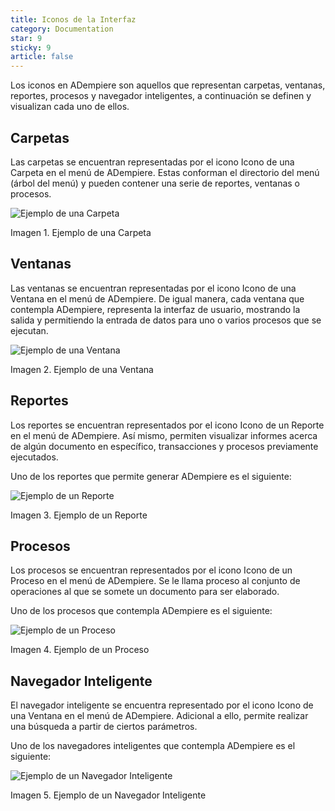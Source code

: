 ```yaml
---
title: Iconos de la Interfaz
category: Documentation
star: 9
sticky: 9
article: false
---
```


Los iconos en ADempiere son aquellos que representan carpetas, ventanas, reportes, procesos y navegador inteligentes, a continuación se definen y visualizan cada uno de ellos.

## Carpetas

Las carpetas se encuentran representadas por el icono Icono de una Carpeta en el menú de ADempiere. Estas conforman el directorio del menú (árbol del menú) y pueden contener una serie de reportes, ventanas o procesos.

![Ejemplo de una Carpeta](/assets/img/docs/basic-rules/bar-icons-folders.png)

Imagen 1. Ejemplo de una Carpeta

## Ventanas

Las ventanas se encuentran representadas por el icono Icono de una Ventana en el menú de ADempiere. De igual manera, cada ventana que contempla ADempiere, representa la interfaz de usuario, mostrando la salida y permitiendo la entrada de datos para uno o varios procesos que se ejecutan.

![Ejemplo de una Ventana](/assets/img/docs/basic-rules/bar-icons-windows.png)

Imagen 2. Ejemplo de una Ventana

## Reportes

Los reportes se encuentran representados por el icono Icono de un Reporte en el menú de ADempiere. Así mismo, permiten visualizar informes acerca de algún documento en específico, transacciones y procesos previamente ejecutados.

Uno de los reportes que permite generar ADempiere es el siguiente:

![Ejemplo de un Reporte](/assets/img/docs/basic-rules/bar-icons-reports.png)

Imagen 3. Ejemplo de un Reporte

## Procesos

Los procesos se encuentran representados por el icono Icono de un Proceso en el menú de ADempiere. Se le llama proceso al conjunto de operaciones al que se somete un documento para ser elaborado.

Uno de los procesos que contempla ADempiere es el siguiente:

![Ejemplo de un Proceso](/assets/img/docs/basic-rules/bar-icons-process.png)

Imagen 4. Ejemplo de un Proceso

## Navegador Inteligente

El navegador inteligente se encuentra representado por el icono Icono de una Ventana en el menú de ADempiere. Adicional a ello, permite realizar una búsqueda a partir de ciertos parámetros.

Uno de los navegadores inteligentes que contempla ADempiere es el siguiente:

![Ejemplo de un Navegador Inteligente](/assets/img/docs/basic-rules/bar-icons-navigators.png)

Imagen 5. Ejemplo de un Navegador Inteligente